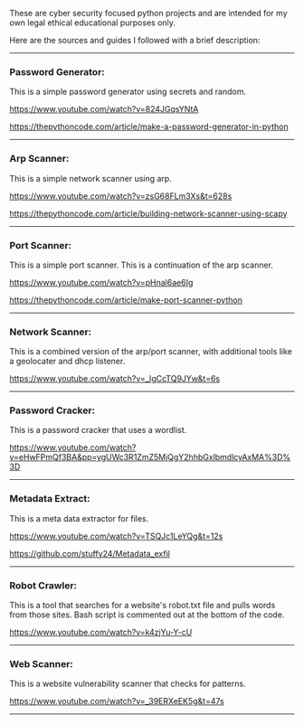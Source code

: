 These are cyber security focused python projects and are intended for my own legal ethical educational purposes only. 


Here are the sources and guides I followed with a brief description:

---
### Password Generator:

This is a simple password generator using secrets and random.

https://www.youtube.com/watch?v=824JGqsYNtA 

https://thepythoncode.com/article/make-a-password-generator-in-python

---

### Arp Scanner:

This is a simple network scanner using arp.

https://www.youtube.com/watch?v=zsG68FLm3Xs&t=628s

https://thepythoncode.com/article/building-network-scanner-using-scapy

---

### Port Scanner: 

This is a simple port scanner. This is a continuation of the arp scanner.

https://www.youtube.com/watch?v=pHnal6ae6Ig

https://thepythoncode.com/article/make-port-scanner-python

---

### Network Scanner:

This is a combined version of the arp/port scanner, with additional tools like a geolocater and dhcp listener.

https://www.youtube.com/watch?v=_IgCcTQ9JYw&t=6s

---

### Password Cracker:

This is a password cracker that uses a wordlist.

https://www.youtube.com/watch?v=eHwFPmQf3BA&pp=ygUWc3R1ZmZ5MjQgY2hhbGxlbmdlcyAxMA%3D%3D

---

### Metadata Extract:

This is a meta data extractor for files.

https://www.youtube.com/watch?v=TSQJc1LeYQg&t=12s

https://github.com/stuffy24/Metadata_exfil

---

### Robot Crawler:

This is a tool that searches for a website's robot.txt file and pulls words from those sites. Bash script is commented out at the bottom of the code.

https://www.youtube.com/watch?v=k4zjYu-Y-cU

---

### Web Scanner:

This is a website vulnerability scanner that checks for patterns.

https://www.youtube.com/watch?v=_39ERXeEK5g&t=47s

---
